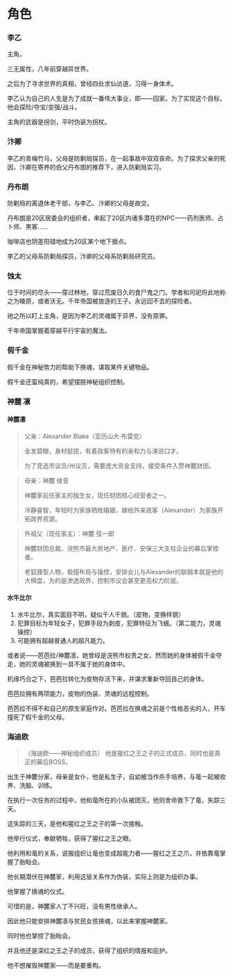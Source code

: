 # 角色

### 李乙

主角。

三无属性，八年前穿越异世界。

之后为了寻求世界的真相，曾经四处求仙访道，习得一身体术。

李乙认为自己的人生是为了成就一番伟大事业，即——回家。为了实现这个目标，他会探险/夺宝/变强/战斗。

主角的武器是拐剑，平时伪装为拐杖。



### 汴卿

李乙的青梅竹马，父母是防剿局探员，在一起事故中双双丧命。为了探求父亲的死因，汴卿在寄养的伯父丹布朗的推荐下，进入防剿局实习。


### 丹布朗

防剿局的离退休老干部，与李乙、汴卿的父母是故交。

丹布朗是20区居委会的组织者，串起了20区内诸多潜在的NPC——药剂医师、占卜师、黑客……

咖啡店也阴差阳错地成为20区某个地下据点。

李乙的父母系防剿局探员，汴卿的父母系防剿局研究员。



### 蚀太

位于时间的尽头——穿过林地，穿过荒废日久的食尸鬼之门。学者和司祀将此地称之为睖原，或者沃无。千年帝国被放逐的王子。永远回不去的探险者。

祂之所以盯上主角，是因为李乙的灵魂属于异界，没有原罪。

千年帝国掌握着穿越平行宇宙的魔法。




### 假千金

假千金在神秘势力的帮助下换魂，谋取某件关键物品。

假千金还蛮纯真的，希望摆脱神秘组织控制。






### 神麓 凛

#### 神麓凛

>父亲：Alexander Blake（亚历山大·布雷克）
>
>金发碧眼，身材挺拔，有着政客特有的亲和力与演说口才。
>
>为了竞选市议员/州议员，需要庞大资金支持，接受条件入赘神麓财团。


>母亲：神麓 绫音
>
>神麓家前任家主的独生女，现任财团核心经营者之一。
>
>冷静睿智，年轻时为家族牺牲婚姻，嫁给外来政客（Alexander）为家族开拓政界资源。


>外祖父（现任家主）：神麓 弦一郎
>
>神麓财团总裁，浣熊市最大房地产、医疗、安保三大支柱企业的幕后掌控者。
>
>老狐狸型人物，极擅布局与操控，安排女儿与Alexander的联姻本就是他的大棋盘，为的是渗透政界，控制市议会甚至更高权力阶层。

#### 水牛比尔

1. 水牛比尔，真实面目不明，疑似千人千貌。（皮物，变换样貌）
2. 犯罪目标为年轻女子，犯罪手段为剥皮，犯罪特征为飞蛾。（第二能力，灵魂操控）
3. 可能拥有超越普通人的超凡能力。

或者说——芭芭拉/神麓凛，她曾经是浣熊市权贵之女，然而她的身体被假千金夺走，她的灵魂被换到一具不属于她的身体中。

机缘巧合之下，芭芭拉转化为皮物存活下来，并谋求重新夺回自己的身体。

芭芭拉拥有两项能力，皮物的伪装、灵魂的远程控制。

芭芭拉不得不和自己的原生家庭作对。芭芭拉在换魂之前是个性格恶劣的人，开车撞死了假千金的父母。


### 海迪欧

> （海迪欧——神秘组织成员）
> 他是猩红之王之子的正式成员，同时也是真正的幕后BOSS。

出生于神麓分家，母亲是女仆，他是私生子，自幼被当作杀手培养，与竜一起被收养、洗脑、训练。

在执行一次任务的过程中，他和竜所在的小队被团灭，他则舍命救下了竜，失踪三天。

这失踪的三天，是他和猩红之王之子的第一次接触。

他举行仪式，奉献牺牲，获得了猩红之王之眼。

他利用和竜的关系，说服组织让竜也变成超能力者——猩红之王之爪，并依靠竜掌握了胎眙会。

他长期潜伏在神麓家，利用这层关系作为伪装，实际上则是为组织办事。

他掌握了换魂的仪式。

可惜的是，神麓家人丁不兴旺，没有男性继承人。

因此他只能安排神麓凛与贫民女孩换魂，以此来掌握神麓家。

同时他也掌控了胎眙会。

并且他还是深红之王之子的成员，获得了组织的情报和庇护。

他不想摧毁神麓家——而是要重构。





